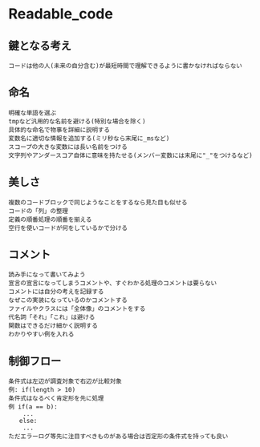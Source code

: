 # Readable_code

## 鍵となる考え
```
コードは他の人(未来の自分含む)が最短時間で理解できるように書かなければならない
```

## 命名
```
明確な単語を選ぶ
tmpなど汎用的な名前を避ける(特別な場合を除く)
具体的な命名で物事を詳細に説明する
変数名に適切な情報を追加する(ミリ秒なら末尾に_msなど)
スコープの大きな変数には長い名前をつける
文字列やアンダースコア自体に意味を持たせる(メンバー変数には末尾に"_"をつけるなど)
```

## 美しさ
```
複数のコードブロックで同じようなことをするなら見た目も似せる
コードの「列」の整理
定義の順番処理の順番を揃える
空行を使いコードが何をしているかで分ける
```

## コメント
```
読み手になって書いてみよう
宣言の宣言になってしまうコメントや、すぐわかる処理のコメントは要らない
コメントには自分の考えを記録する
なぜこの実装になっているのかコメントする
ファイルやクラスには「全体像」のコメントをする
代名詞「それ」「これ」は避ける
関数はできるだけ細かく説明する
わかりやすい例を入れる
```

## 制御フロー
```
条件式は左辺が調査対象で右辺が比較対象
例: if(length > 10)
条件式はなるべく肯定形を先に処理
例 if(a == b):
    ...
   else:
    ...
ただエラーログ等先に注目すべきものがある場合は否定形の条件式を持っても良い

```
